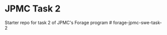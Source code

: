 # JPMC Task 2
Starter repo for task 2 of JPMC's Forage program
#   f o r a g e - j p m c - s w e - t a s k - 2  
 